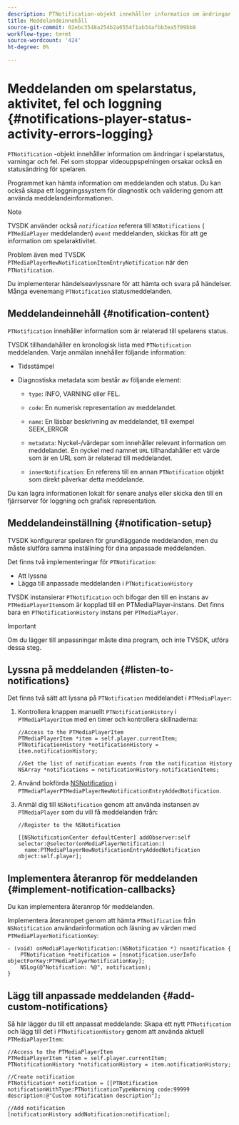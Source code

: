 ```yaml
---
description: PTNotification-objekt innehåller information om ändringar i spelarstatus, varningar och fel. Fel som stoppar videouppspelningen orsakar också en statusändring för spelaren.
title: Meddelandeinnehåll
source-git-commit: 02ebc3548a254b2a6554f1ab34afbb3ea5f09bb8
workflow-type: tm+mt
source-wordcount: '424'
ht-degree: 0%

---
```


# Meddelanden om spelarstatus, aktivitet, fel och loggning {#notifications-player-status-activity-errors-logging}

`PTNotification` -objekt innehåller information om ändringar i spelarstatus, varningar och fel. Fel som stoppar videouppspelningen orsakar också en statusändring för spelaren.

Programmet kan hämta information om meddelanden och status. Du kan också skapa ett loggningssystem för diagnostik och validering genom att använda meddelandeinformationen.

>[!NOTE]
>
>TVSDK använder också *`notification`* referera till `NSNotifications` ( `PTMediaPlayer` meddelanden) *`event`* meddelanden, skickas för att ge information om spelaraktivitet.

Problem även med TVSDK `PTMediaPlayerNewNotificationItemEntryNotification` när den `PTNotification`.

Du implementerar händelseavlyssnare för att hämta och svara på händelser. Många evenemang `PTNotification` statusmeddelanden.

## Meddelandeinnehåll {#notification-content}

`PTNotification` innehåller information som är relaterad till spelarens status.

TVSDK tillhandahåller en kronologisk lista med `PTNotification` meddelanden. Varje anmälan innehåller följande information:

* Tidsstämpel
* Diagnostiska metadata som består av följande element:

   * `type`: INFO, VARNING eller FEL.
   * `code`: En numerisk representation av meddelandet.
   * `name`: En läsbar beskrivning av meddelandet, till exempel SEEK_ERROR
   * `metadata`: Nyckel-/värdepar som innehåller relevant information om meddelandet. En nyckel med namnet `URL` tillhandahåller ett värde som är en URL som är relaterad till meddelandet.

   * `innerNotification`: En referens till en annan `PTNotification` objekt som direkt påverkar detta meddelande.

Du kan lagra informationen lokalt för senare analys eller skicka den till en fjärrserver för loggning och grafisk representation.

## Meddelandeinställning {#notification-setup}

TVSDK konfigurerar spelaren för grundläggande meddelanden, men du måste slutföra samma inställning för dina anpassade meddelanden.

Det finns två implementeringar för `PTNotification`:

* Att lyssna
* Lägga till anpassade meddelanden i `PTNotificationHistory`

TVSDK instansierar `PTNotification` och bifogar den till en instans av `PTMediaPlayerItem`som är kopplad till en PTMediaPlayer-instans. Det finns bara en `PTNotificationHistory` instans per `PTMediaPlayer`.

>[!IMPORTANT]
>
>Om du lägger till anpassningar måste dina program, och inte TVSDK, utföra dessa steg.

## Lyssna på meddelanden {#listen-to-notifications}

Det finns två sätt att lyssna på `PTNotification` meddelandet i `PTMediaPlayer`:

1. Kontrollera knappen manuellt `PTNotificationHistory` i `PTMediaPlayerItem` med en timer och kontrollera skillnaderna:

   ```
   //Access to the PTMediaPlayerItem  
   PTMediaPlayerItem *item = self.player.currentItem; 
   PTNotificationHistory *notificationHistory = item.notificationHistory; 
   
   //Get the list of notification events from the notification History  
   NSArray *notifications = notificationHistory.notificationItems;
   ```

1. Använd bokförda [NSNotification](https://developer.apple.com/library/mac/%23documentation/Cocoa/Reference/Foundation/Classes/NSNotification_Class/Reference/Reference.html) i `PTMediaPlayerPTMediaPlayerNewNotificationEntryAddedNotification`.
1. Anmäl dig till `NSNotification` genom att använda instansen av `PTMediaPlayer` som du vill få meddelanden från:

   ```
   //Register to the NSNotification 
   
   [[NSNotificationCenter defaultCenter] addObserver:self selector:@selector(onMediaPlayerNotification:)  
     name:PTMediaPlayerNewNotificationEntryAddedNotification object:self.player];
   ```

## Implementera återanrop för meddelanden {#implement-notification-callbacks}

Du kan implementera återanrop för meddelanden.

Implementera återanropet genom att hämta `PTNotification` från `NSNotification` användarinformation och läsning av värden med `PTMediaPlayerNotificationKey`:

```
- (void) onMediaPlayerNotification:(NSNotification *) nsnotification { 
    PTNotification *notification = [nsnotification.userInfo objectForKey:PTMediaPlayerNotificationKey]; 
    NSLog(@"Notification: %@", notification); 
}
```

## Lägg till anpassade meddelanden {#add-custom-notifications}

Så här lägger du till ett anpassat meddelande: Skapa ett nytt `PTNotification` och lägg till det i `PTNotificationHistory` genom att använda aktuell `PTMediaPlayerItem`:

```
//Access to the PTMediaPlayerItem  
PTMediaPlayerItem *item = self.player.currentItem; 
PTNotificationHistory *notificationHistory = item.notificationHistory; 
 
//Create notification 
PTNotification* notification = [[PTNotification notificationWithType:PTNotificationTypeWarning code:99999 description:@"Custom notification description"]; 
 
//Add notification 
[notificationHistory addNotification:notification];
```
